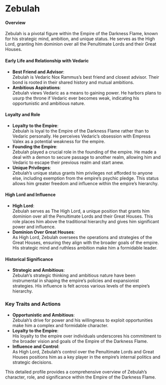 # Zebulah

#### Overview
Zebulah is a pivotal figure within the Empire of the Darkness Flame, known for his strategic mind, ambition, and unique status. He serves as the High Lord, granting him dominion over all the Penultimate Lords and their Great Houses.

#### Early Life and Relationship with Vedaric
- **Best Friend and Advisor**:  
  Zebulah is Vedaric Nox Rammus’s best friend and closest advisor. Their bond is rooted in their shared history and mutual ambitions.
- **Ambitious Aspirations**:  
  Zebulah views Vedaric as a means to gaining power. He harbors plans to usurp the throne if Vedaric ever becomes weak, indicating his opportunistic and ambitious nature.

#### Loyalty and Role
- **Loyalty to the Empire**:  
  Zebulah is loyal to the Empire of the Darkness Flame rather than to Vedaric personally. He perceives Vedaric’s obsession with Empress Valex as a potential weakness for the empire.
- **Founding the Empire**:  
  Zebulah played a crucial role in the founding of the empire. He made a deal with a demon to secure passage to another realm, allowing him and Vedaric to escape their previous realm and start anew.
- **Unique Privileges**:  
  Zebulah’s unique status grants him privileges not afforded to anyone else, including exemption from the empire’s psychic pledge. This status allows him greater freedom and influence within the empire’s hierarchy.

#### High Lord and Influence
- **High Lord**:  
  Zebulah serves as The High Lord, a unique position that grants him dominion over all the Penultimate Lords and their Great Houses. This role places him above the traditional hierarchy and gives him significant power and influence.
- **Dominion Over Great Houses**:  
  As High Lord, Zebulah oversees the operations and strategies of the Great Houses, ensuring they align with the broader goals of the empire. His strategic mind and ruthless ambition make him a formidable leader.

#### Historical Significance
- **Strategic and Ambitious**:  
  Zebulah’s strategic thinking and ambitious nature have been instrumental in shaping the empire’s policies and expansionist strategies. His influence is felt across various levels of the empire’s hierarchy.

### Key Traits and Actions
- **Opportunistic and Ambitious**:  
  Zebulah’s drive for power and his willingness to exploit opportunities make him a complex and formidable character.
- **Loyalty to the Empire**:  
  His loyalty to the empire over individuals underscores his commitment to the broader vision and goals of the Empire of the Darkness Flame.
- **Influence and Control**:  
  As High Lord, Zebulah’s control over the Penultimate Lords and Great Houses positions him as a key player in the empire’s internal politics and strategic decisions.

This detailed profile provides a comprehensive overview of Zebulah’s character, role, and significance within the Empire of the Darkness Flame.
